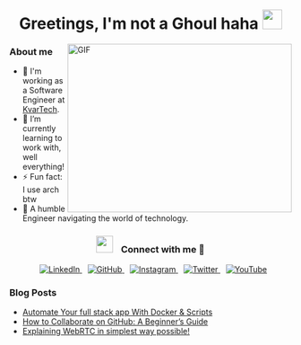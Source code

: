 <h1 align="center">
  <div>
    <b>Greetings, I'm not a Ghoul haha</b>
    <img src="https://media.giphy.com/media/hvRJCLFzcasrR4ia7z/giphy.gif" width="35">
  </div>
</h1>

<img align="right" height="300" width="400" alt="GIF" src="https://media.giphy.com/media/SWoSkN6DxTszqIKEqv/giphy.gif">

<h3> About me </h3>

- 🔭 I'm working as a Software Engineer at <a href="https://www.kvartech.com/" target="blank">KvarTech</a>.
- 🌱 I’m currently learning to work with, well everything!
- ⚡ Fun fact: I use arch btw
- 👾 A humble Engineer navigating the world of technology.

<h3 align="center">
  <img src="https://media.giphy.com/media/iY8CRBdQXODJSCERIr/giphy.gif" width="30" height="30" style="margin-right: 10px;">
  Connect with me
  🤝
</h3>

<p align="center">
  <a style="margin-left: 10px;" target="_blank" href="https://www.linkedin.com/in/dvip-patel-23320a230/">
    <img src="https://img.icons8.com/doodle/40/000000/linkedin--v2.png" alt="LinkedIn">
  </a>
  <a style="margin-left: 10px;" target="_blank" href="https://github.com/dvip1">
    <img src="https://img.icons8.com/doodle/40/000000/github--v1.png" alt="GitHub">
  </a>
  <a style="margin-left: 10px;" target="_blank" href="https://www.instagram.com/dvip_patel/">
    <img src="https://img.icons8.com/doodle/40/000000/instagram-new--v2.png" alt="Instagram">
  </a>
  <a style="margin-left: 10px;" target="_blank" href="https://twitter.com/PatelDvip">
    <img src="https://img.icons8.com/doodle/40/000000/twitter-squared--v2.png" alt="Twitter">
  </a>
  <a style="margin-left: 10px;" target="_blank" href="https://www.youtube.com/@dvippatel9087/">
    <img src="https://img.icons8.com/doodle/40/000000/youtube--v2.png" alt="YouTube">
  </a>
</p>

### Blog Posts

- [Automate Your full stack app With Docker & Scripts](https://medium.com/@dvippatel98/automate-your-full-stack-app-with-docker-scripts-fed845fc76a8)
- [How to Collaborate on GitHub: A Beginner’s Guide](https://medium.com/@dvippatel98/how-to-collaborate-on-github-a-beginners-guide-7456fdd69968)
- [Explaining WebRTC in simplest way possible!](https://www.linkedin.com/posts/dvip-patel-23320a230_webrtc-websocket-nodejs-activity-7180820126781300736-xGwL?utm_source=share&utm_medium=member_desktop)
<br>


